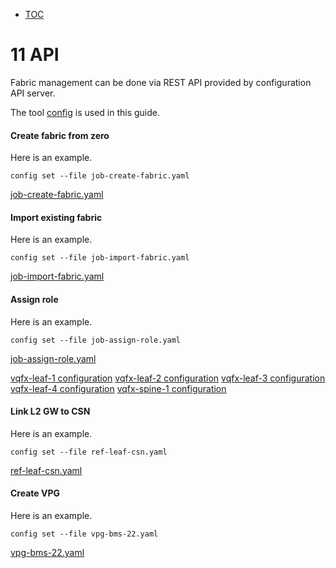 * [TOC](Contrail-Fabric-Management.md#toc)

# 11 API

Fabric management can be done via REST API provided by configuration API server.

The tool [config](https://github.com/tonyliu0592/contrail-toolbox/blob/master/config/config) is used in this guide.

#### Create fabric from zero

Here is an example.
```
config set --file job-create-fabric.yaml
```
[job-create-fabric.yaml](A6-Resource-file.md#a61-job-create-fabricyaml)


#### Import existing fabric

Here is an example.
```
config set --file job-import-fabric.yaml
```
[job-import-fabric.yaml](A6-Resource-file.md#a62-job-import-fabricyaml)


#### Assign role

Here is an example.
```
config set --file job-assign-role.yaml
```
[job-assign-role.yaml](A6-Resource-file#a63-job-assign-roleyaml)

[vqfx-leaf-1 configuration](A7-Underlay-configuration.md#a71-vqfx-leaf-1)
[vqfx-leaf-2 configuration](A7-Underlay-configuration.md#a72-vqfx-leaf-2)
[vqfx-leaf-3 configuration](A7-Underlay-configuration.md#a73-vqfx-leaf-3)
[vqfx-leaf-4 configuration](A7-Underlay-configuration.md#a74-vqfx-leaf-4)
[vqfx-spine-1 configuration](A7-Underlay-configuration.md#a75-vqfx-spine-1)

#### Link L2 GW to CSN

Here is an example.
```
config set --file ref-leaf-csn.yaml
```
[ref-leaf-csn.yaml](A6-Resource-file.md#a64-ref-leaf-csnyaml)


#### Create VPG

Here is an example.
```
config set --file vpg-bms-22.yaml
```
[vpg-bms-22.yaml](A6-Resource-file.md#a65-vpg-bms-22yaml)

